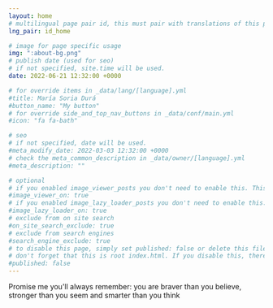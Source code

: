 ```yaml
---
layout: home
# multilingual page pair id, this must pair with translations of this page. (This name must be unique)
lng_pair: id_home

# image for page specific usage
img: ":about-bg.png"
# publish date (used for seo)
# if not specified, site.time will be used.
date: 2022-06-21 12:32:00 +0000

# for override items in _data/lang/[language].yml
#title: María Soria Durá
#button_name: "My button"
# for override side_and_top_nav_buttons in _data/conf/main.yml
#icon: "fa fa-bath"

# seo
# if not specified, date will be used.
#meta_modify_date: 2022-03-03 12:32:00 +0000
# check the meta_common_description in _data/owner/[language].yml
#meta_description: ""

# optional
# if you enabled image_viewer_posts you don't need to enable this. This is only if image_viewer_posts = false
#image_viewer_on: true
# if you enabled image_lazy_loader_posts you don't need to enable this. This is only if image_lazy_loader_posts = false
#image_lazy_loader_on: true
# exclude from on site search
#on_site_search_exclude: true
# exclude from search engines
#search_engine_exclude: true
# to disable this page, simply set published: false or delete this file
# don't forget that this is root index.html. If you disable this, there will be no index.html page to open
#published: false
---
```


Promise me you'll always remember: you are braver than you believe, stronger than you seem and smarter than you think
